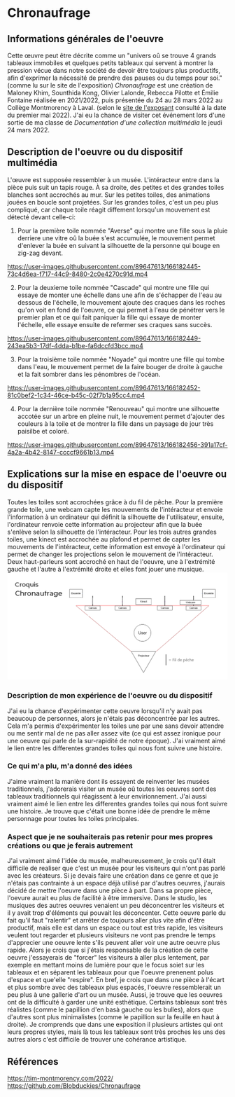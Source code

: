 # Chronaufrage

## Informations générales de l'oeuvre
Cette œuvre peut être décrite comme un "univers oû se trouve 4 grands tableaux immobiles et quelques petits tableaux qui servent à montrer la pression vécue dans notre société de devoir être toujours plus productifs, afin d'exprimer la nécessité de prendre des pauses ou du temps pour soi."(comme lu sur le site de l'exposition)
*Chronaufrage* est une création de Maloney Khim, Sounthida Kong, Olivier Lalonde, Rebecca Pilotte et Émilie Fontaine réalisée en 2021/2022, puis présentée du 24 au 28 mars 2022 au Collège Montmorency à Laval. (selon le [site de l'exposant](https://tim-montmorency.com/2022/) consulté à la date du premier mai 2022). J'ai eu la chance de visiter cet événement lors d'une sortie de ma classe de *Documentation d'une collection multimédia* le jeudi 24 mars 2022.

## Description de l'oeuvre ou du dispositif multimédia

L'œuvre est supposée ressembler à un musée. L'intéracteur entre dans la pièce puis suit un tapis rouge. À sa droite, des petites et des grandes toiles blanches sont accrochés au mur. Sur les petites toiles, des animations jouées en boucle sont projetées. Sur les grandes toiles, c'est un peu plus compliqué, car chaque toile réagit diffement lorsqu'un mouvement est détecté devant celle-ci:
1. Pour la première toile nommée "Averse" qui montre une fille sous la pluie derriere une vitre oû la buée s'est accumulée, le mouvement permet d'enlever la buée en suivant la silhouette de la personne qui bouge en zig-zag devant.

https://user-images.githubusercontent.com/89647613/166182445-73c4d6ea-f717-44c9-8480-2c0e4270c91d.mp4


2. Pour la deuxieme toile nommée "Cascade" qui montre une fille qui essaye de monter une échelle dans une afin de s'échapper de l'eau au dessous de l'échelle, le mouvement ajoute des craques dans les roches qu'on voit en fond de l'oeuvre, ce qui permet à l'eau de pénétrer vers le premier plan et ce qui fait paniquer la fille qui essaye de monter l'échelle, elle essaye ensuite de refermer ses craques sans succès.

https://user-images.githubusercontent.com/89647613/166182449-243ea5b3-17df-4dda-b1be-fa6dccfd3bcc.mp4


3. Pour la troisième toile nommée "Noyade" qui montre une fille qui tombe dans l'eau, le mouvement permet de la faire bouger de droite à gauche et la fait sombrer dans les pénombres de l'océan.

https://user-images.githubusercontent.com/89647613/166182452-81c0bef2-1c34-46ce-b45c-02f7b1a95cc4.mp4


4. Pour la dernière toile nommée "Renouveau" qui montre une silhouette accotée sur un arbre en pleine nuit, le mouvement permet d'ajouter des couleurs à la toile et de montrer la fille dans un paysage de jour très paisilbe et coloré.


https://user-images.githubusercontent.com/89647613/166182456-391a17cf-4a2a-4b42-8147-ccccf9661b13.mp4


## Explications sur la mise en espace de l'oeuvre ou du dispositif 
Toutes les toiles sont accrochées grâce à du fil de pêche. Pour la première grande toile, une webcam capte les mouvements de l'intéracteur et envoie l'information à un ordinateur qui définit la silhouette de l'utilisateur, ensuite, l'ordinateur renvoie cette information au projecteur afin que la buée s'enlève selon la silhouette de l'intéracteur. Pour les trois autres grandes toiles, une kinect est accrochée au plafond et permet de capter les mouvements de l'intéracteur, cette information est envoyé à l'ordinateur qui permet de changer les projections selon le mouvement de l'intéracteur. Deux haut-parleurs sont accroché en haut de l'oeuvre, une à l'extrémité gauche et l'autre à l'extrémité droite et elles font jouer une musique.
![croquis](croquis/croquis.png)

### Description de mon expérience de l'oeuvre ou du dispositif
J'ai eu la chance d'expérimenter cette oeuvre lorsqu'il n'y avait pas beaucoup de personnes, alors je n'étais pas déconcentrée par les autres. Cela m'a permis d'expérimenter les toiles une par une sans devoir attendre ou me sentir mal de ne pas aller assez vite (ce qui est assez ironique pour une oeuvre qui parle de la sur-rapidité de notre époque). J'ai vraiment aimé le lien entre les differentes grandes toiles qui nous font suivre une histoire. 

### Ce qui m'a plu, m'a donné des idées
J'aime vraiment la manière dont ils essayent de reinventer les musées traditionnels, j'adorerais visiter un musée oû toutes les oeuvres sont des tableaux traditionnels qui réagissent à leur envirionnement.  J'ai aussi vraiment aimé le lien entre les differentes grandes toiles qui nous font suivre une histoire. Je trouve que c'était une bonne idée de prendre le même personnage pour toutes les toiles principales.
### Aspect que je ne souhaiterais pas retenir pour mes propres créations ou que je ferais autrement

J'ai vraiment aimé l'idée du musée, malheureusement, je crois qu'il était difficile de realiser que c'est un musée pour les visiteurs qui n'ont pas parlé avec les créateurs. Si je devais faire une création dans ce genre et que je n'étais pas contrainte à un espace déjà utilisé par d'autres oeuvres, j'aurais décidé de mettre l'oeuvre dans une pièce à part. Dans sa propre pièce, l'oevure aurait eu plus de facilité à être immersive. Dans le studio, les musiques des autres oeuvres venaient un peu déconcentrer les visiteurs et il y avait trop d'éléments qui pouvait les déconcenter. Cette oeuvre parle du fait qu'il faut "ralentir" et arrêter de toujours aller plus vite afin d'être productif, mais elle est dans un espace ou tout est très rapide, les visiteurs veulent tout regarder et plusieurs visiteurs ne vont pas prendre le temps d'apprecier une oeuvre lente s'ils peuvent aller voir une autre oeuvre plus rapide. Alors je crois que si j'étais responsable de la création de cette oeuvre j'essayerais de "forcer" les visiteurs à aller plus lentement, par exemple en mettant moins de lumière pour que le focus soiet sur les tableaux et en séparent les tableaux pour que l'oeuvre prenenent polus d'espace et que'elle "respire". En bref, je crois que dans une pièce à l'écart et plus sombre avec des tableaux plus espacés, l'oeuvre ressemblerait un peu plus à une gallerie d'art ou un musée. Aussi, je trouve que les oeuvres ont de la difficulté à garder une unité esthétique. Certains tableaux sont très réalistes (comme le papillion d'en basà  gauche ou les bulles), alors que d'autres sont plus minimalistes (comme le papillion sur la feuille en haut à droite). Je cromprends que dans une exposition il plusieurs artistes qui ont leurs propres styles, mais là tous les tableaux sont très proches les uns des autres alors c'est difficile de trouver une cohérance artistique. 

## Références
https://tim-montmorency.com/2022/
https://github.com/Blobduckies/Chronaufrage
